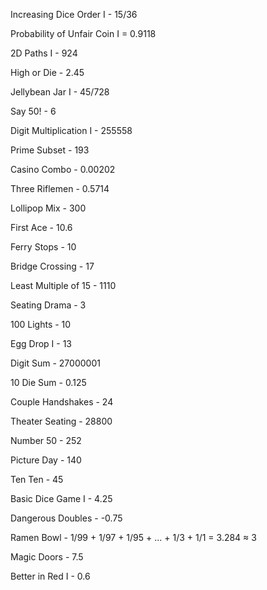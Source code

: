 Increasing Dice Order I - 15/36

Probability of Unfair Coin I = 0.9118

2D Paths I - 924

High or Die - 2.45

Jellybean Jar I - 45/728

Say 50! - 6

Digit Multiplication I - 255558

Prime Subset - 193

Casino Combo - 0.00202

Three Riflemen - 0.5714

Lollipop Mix - 300

First Ace - 10.6

Ferry Stops - 10

Bridge Crossing - 17

Least Multiple of 15 - 1110

Seating Drama - 3

100 Lights - 10

Egg Drop I - 13

Digit Sum - 27000001

10 Die Sum - 0.125

Couple Handshakes - 24

Theater Seating - 28800

Number 50 - 252

Picture Day - 140

Ten Ten - 45

Basic Dice Game I - 4.25

Dangerous Doubles - -0.75

Ramen Bowl - 1/99 + 1/97 + 1/95 + ... + 1/3 + 1/1 = 3.284 ≈ 3

Magic Doors - 7.5

Better in Red I - 0.6

















